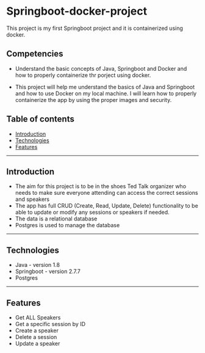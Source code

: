 # Springboot-docker-project

This project is my first Springboot project and it is containerized using docker.

## Competencies

- Understand the basic concepts of Java, Springboot and Docker and how to properly containerize thr porject using docker.

- This project will help me understand the basics of Java and Springboot and how to use Docker on my local machine. I will learn how to properly containerize the app by using the proper images and security.

## Table of contents

- [Introduction](#introduction)
- [Technologies](#technologies)
- [Features](#features)

---

## Introduction

- The aim for this project is to be in the shoes Ted Talk organizer who needs to make sure everyone attending can access the correct sessions and speakers
- The app has full CRUD (Create, Read, Update, Delete) functionality to be able to update or modify any sessions or speakers if needed.
- The data is a relational database
- Postgres is used to manage the database

---

## Technologies

- Java - version 1.8
- Springboot - version 2.7.7
- Postgres

---

## Features

- Get ALL Speakers
- Get a specific session by ID
- Create a speaker
- Delete a session
- Update a speaker

